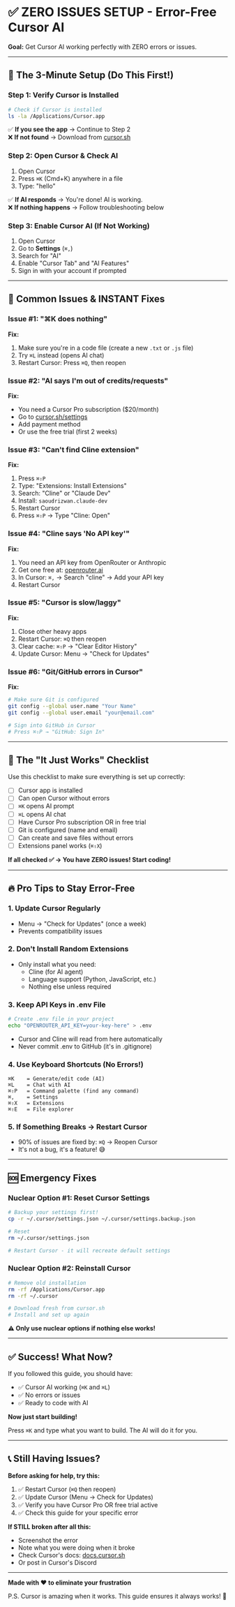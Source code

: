 # ✅ ZERO ISSUES SETUP - Error-Free Cursor AI

**Goal:** Get Cursor AI working perfectly with ZERO errors or issues.

---

## 🎯 The 3-Minute Setup (Do This First!)

### Step 1: Verify Cursor is Installed
```bash
# Check if Cursor is installed
ls -la /Applications/Cursor.app
```
✅ **If you see the app** → Continue to Step 2  
❌ **If not found** → Download from [cursor.sh](https://cursor.sh)

### Step 2: Open Cursor & Check AI
1. Open Cursor
2. Press `⌘K` (Cmd+K) anywhere in a file
3. Type: "hello"

✅ **If AI responds** → You're done! AI is working.  
❌ **If nothing happens** → Follow troubleshooting below

### Step 3: Enable Cursor AI (If Not Working)
1. Open Cursor
2. Go to **Settings** (`⌘,`)
3. Search for "AI"
4. Enable "Cursor Tab" and "AI Features"
5. Sign in with your account if prompted

---

## 🚫 Common Issues & INSTANT Fixes

### Issue #1: "⌘K does nothing"
**Fix:**
1. Make sure you're in a code file (create a new `.txt` or `.js` file)
2. Try `⌘L` instead (opens AI chat)
3. Restart Cursor: Press `⌘Q`, then reopen

### Issue #2: "AI says I'm out of credits/requests"
**Fix:**
- You need a Cursor Pro subscription ($20/month)
- Go to [cursor.sh/settings](https://cursor.sh/settings)
- Add payment method
- Or use the free trial (first 2 weeks)

### Issue #3: "Can't find Cline extension"
**Fix:**
1. Press `⌘⇧P`
2. Type: "Extensions: Install Extensions"
3. Search: "Cline" or "Claude Dev"
4. Install: `saoudrizwan.claude-dev`
5. Restart Cursor
6. Press `⌘⇧P` → Type "Cline: Open"

### Issue #4: "Cline says 'No API key'"
**Fix:**
1. You need an API key from OpenRouter or Anthropic
2. Get one free at: [openrouter.ai](https://openrouter.ai)
3. In Cursor: `⌘,` → Search "cline" → Add your API key
4. Restart Cursor

### Issue #5: "Cursor is slow/laggy"
**Fix:**
1. Close other heavy apps
2. Restart Cursor: `⌘Q` then reopen
3. Clear cache: `⌘⇧P` → "Clear Editor History"
4. Update Cursor: Menu → "Check for Updates"

### Issue #6: "Git/GitHub errors in Cursor"
**Fix:**
```bash
# Make sure Git is configured
git config --global user.name "Your Name"
git config --global user.email "your@email.com"

# Sign into GitHub in Cursor
# Press ⌘⇧P → "GitHub: Sign In"
```

---

## 🎯 The "It Just Works" Checklist

Use this checklist to make sure everything is set up correctly:

- [ ] Cursor app is installed
- [ ] Can open Cursor without errors
- [ ] `⌘K` opens AI prompt
- [ ] `⌘L` opens AI chat
- [ ] Have Cursor Pro subscription OR in free trial
- [ ] Git is configured (name and email)
- [ ] Can create and save files without errors
- [ ] Extensions panel works (`⌘⇧X`)

**If all checked ✅ → You have ZERO issues! Start coding!**

---

## 🔥 Pro Tips to Stay Error-Free

### 1. **Update Cursor Regularly**
- Menu → "Check for Updates" (once a week)
- Prevents compatibility issues

### 2. **Don't Install Random Extensions**
- Only install what you need:
  - Cline (for AI agent)
  - Language support (Python, JavaScript, etc.)
  - Nothing else unless required

### 3. **Keep API Keys in .env File**
```bash
# Create .env file in your project
echo "OPENROUTER_API_KEY=your-key-here" > .env
```
- Cursor and Cline will read from here automatically
- Never commit .env to GitHub (it's in .gitignore)

### 4. **Use Keyboard Shortcuts (No Errors!)**
```
⌘K    = Generate/edit code (AI)
⌘L    = Chat with AI
⌘⇧P   = Command palette (find any command)
⌘,    = Settings
⌘⇧X   = Extensions
⌘⇧E   = File explorer
```

### 5. **If Something Breaks → Restart Cursor**
- 90% of issues are fixed by: `⌘Q` → Reopen Cursor
- It's not a bug, it's a feature! 😅

---

## 🆘 Emergency Fixes

### Nuclear Option #1: Reset Cursor Settings
```bash
# Backup your settings first!
cp -r ~/.cursor/settings.json ~/.cursor/settings.backup.json

# Reset
rm ~/.cursor/settings.json

# Restart Cursor - it will recreate default settings
```

### Nuclear Option #2: Reinstall Cursor
```bash
# Remove old installation
rm -rf /Applications/Cursor.app
rm -rf ~/.cursor

# Download fresh from cursor.sh
# Install and set up again
```

**⚠️ Only use nuclear options if nothing else works!**

---

## ✅ Success! What Now?

If you followed this guide, you should have:
- ✅ Cursor AI working (`⌘K` and `⌘L`)
- ✅ No errors or issues
- ✅ Ready to code with AI

**Now just start building!**

Press `⌘K` and type what you want to build. The AI will do it for you.

---

## 📞 Still Having Issues?

**Before asking for help, try this:**
1. ✅ Restart Cursor (`⌘Q` then reopen)
2. ✅ Update Cursor (Menu → Check for Updates)
3. ✅ Verify you have Cursor Pro OR free trial active
4. ✅ Check this guide for your specific error

**If STILL broken after all this:**
- Screenshot the error
- Note what you were doing when it broke
- Check Cursor's docs: [docs.cursor.sh](https://docs.cursor.sh)
- Or post in Cursor's Discord

---

**Made with ❤️ to eliminate your frustration**

P.S. Cursor is amazing when it works. This guide ensures it always works! 🚀
